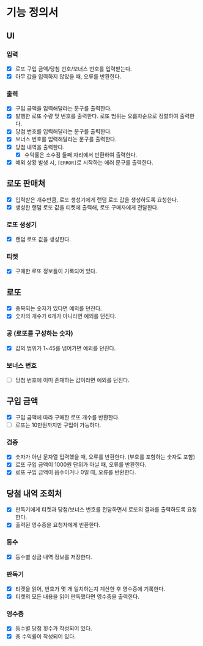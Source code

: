 # 기능 정의서

## UI
### 입력
- [x] 로또 구입 금액/당첨 번호/보너스 번호를 입력받는다.
- [x] 아무 값을 입력하지 않았을 때, 오류를 반환한다.

### 출력
- [x] 구입 금액을 입력해달라는 문구를 출력한다.
- [x] 발행한 로또 수량 및 번호를 출력한다. 로또 범위는 오름차순으로 정렬하여 출력한다.
- [x] 당첨 번호를 입력해달라는 문구를 출력한다.
- [x] 보너스 번호를 입력해달라는 문구를 출력한다.
- [x] 당첨 내역을 출력한다.
  - [x] 수익률은 소수점 둘째 자리에서 반환하여 출력한다.
- [x] 예외 상황 발생 시, `[ERROR]`로 시작하는 에러 문구를 출력한다.

## 로또 판매처
- [x] 입력받은 개수만큼, 로또 생성기에게 랜덤 로또 값을 생성하도록 요청한다.
- [x] 생성한 랜덤 로또 값을 티켓에 출력해, 로또 구매자에게 전달한다.
### 로또 생성기
- [x] 랜덤 로또 값을 생성한다.
### 티켓
- [x] 구매한 로또 정보들이 기록되어 있다.

## 로또
- [x] 중복되는 숫자가 있다면 예외를 던진다.
- [x] 숫자의 개수가 6개가 아니라면 예외를 던진다.
### 공 (로또를 구성하는 숫자)
- [x] 값의 범위가 1~45를 넘어가면 예외를 던진다.
### 보너스 번호
- [ ] 당첨 번호에 이미 존재하는 값이라면 예외를 던진다.

## 구입 금액
- [x] 구입 금액에 따라 구매한 로또 개수를 반환한다.
- [ ] 로또는 10만원까지만 구입이 가능하다.
### 검증
- [x] 숫자가 아닌 문자열 입력했을 때, 오류를 반환한다. (부호를 포함하는 숫자도 포함)
- [x] 로또 구입 금액이 1000원 단위가 아닐 때, 오류를 반환한다.
- [x] 로또 구입 금액이 음수이거나 0일 때, 오류를 반환한다.

## 당첨 내역 조회처
- [x] 판독기에게 티켓과 당첨/보너스 번호를 전달하면서 로또의 결과를 출력하도록 요청한다.
- [x] 출력된 영수증을 요청자에게 반환한다.
### 등수
- [x] 등수별 상금 내역 정보를 저장한다.
### 판독기
- [x] 티켓을 읽어, 번호가 몇 개 일치하는지 계산한 후 영수증에 기록한다.
- [x] 티켓의 모든 내용을 읽어 판독했다면 영수증을 출력한다.
### 영수증
- [x] 등수별 당첨 횟수가 작성되어 있다.
- [x] 총 수익률이 작성되어 있다.
